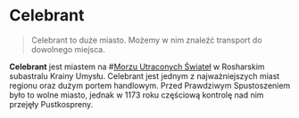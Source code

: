 # Celebrant

>  Celebrant to duże miasto. Możemy w nim znaleźć transport do dowolnego miejsca.

**Celebrant** jest miastem na #[Morzu Utraconych Świateł](locations/sea-of-lost-lights) w Rosharskim subastralu Krainy Umysłu. Celebrant jest jednym z najważniejszych miast regionu oraz dużym portem handlowym. Przed Prawdziwym Spustoszeniem było to wolne miasto, jednak w 1173 roku częściową kontrolę nad nim przejęły Pustkospreny.